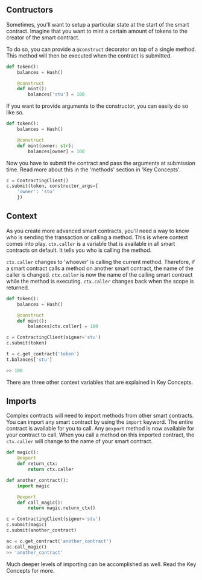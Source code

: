 ## Contructors

Sometimes, you'll want to setup a particular state at the start of the smart contract. Imagine that you want to mint a certain amount of tokens to the creator of the smart contract.

To do so, you can provide a `@construct` decorator on top of a single method. This method will then be executed when the contract is submitted.

```python
def token():
	balances = Hash()

	@construct
	def mint():
		balances['stu'] = 100
```

If you want to provide arguments to the constructor, you can easily do so like so.

```python
def token():
	balances = Hash()

	@construct
	def mint(owner: str):
		balances[owner] = 100
```

Now you have to submit the contract and pass the arguments at submission time. Read more about this in the 'methods' section in 'Key Concepts'.

```python
c = ContractingClient()
c.submit(token, constructor_args={
	'owner': 'stu'
	})
```

## Context

As you create more advanced smart contracts, you'll need a way to know who is sending the transaction or calling a method. This is where context comes into play. `ctx.caller` is a variable that is available in all smart contracts on default. It tells you who is calling the method.

`ctx.caller` changes to 'whoever' is calling the current method. Therefore, if a smart contract calls a method on another smart contract, the name of the caller is changed. `ctx.caller` is now the name of the calling smart contract while the method is executing. `ctx.caller` changes back when the scope is returned.

```python
def token():
	balances = Hash()

	@construct
	def mint():
		balances[ctx.caller] = 100

c = ContractingClient(signer='stu')
c.submit(token)

t = c.get_contract('token')
t.balances['stu']

>> 100
```

There are three other context variables that are explained in Key Concepts.

## Imports

Complex contracts will need to import methods from other smart contracts. You can import any smart contract by using the `import` keyword. The entire contract is available for you to call. Any `@export` method is now available for your contract to call. When you call a method on this imported contract, the `ctx.caller` will change to the name of your smart contract.

```python
def magic():
	@export
	def return_ctx:
		return ctx.caller

def another_contract():
	import magic

	@export
	def call_magic():
		return magic.return_ctx()

c = ContractingClient(signer='stu')
c.submit(magic)
c.submit(another_contract)

ac = c.get_contract('another_contract')
ac.call_magic()
>> 'another_contract'
```

Much deeper levels of importing can be accomplished as well. Read the Key Concepts for more.